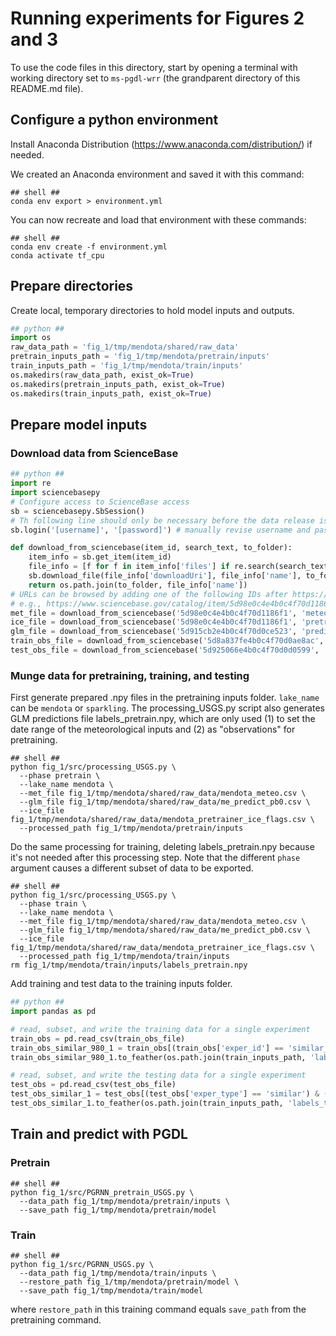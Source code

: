# Running experiments for Figures 2 and 3

To use the code files in this directory, start by opening a terminal with working directory set to `ms-pgdl-wrr` (the
grandparent directory of this README.md file).

## Configure a python environment

Install Anaconda Distribution (https://www.anaconda.com/distribution/) if needed.

We created an Anaconda environment and saved it with this command:
```shell script
## shell ##
conda env export > environment.yml
```

You can now recreate and load that environment with these commands:
```shell script
## shell ##
conda env create -f environment.yml
conda activate tf_cpu
```

## Prepare directories

Create local, temporary directories to hold model inputs and outputs.

```python
## python ##
import os
raw_data_path = 'fig_1/tmp/mendota/shared/raw_data'
pretrain_inputs_path = 'fig_1/tmp/mendota/pretrain/inputs'
train_inputs_path = 'fig_1/tmp/mendota/train/inputs'
os.makedirs(raw_data_path, exist_ok=True)
os.makedirs(pretrain_inputs_path, exist_ok=True)
os.makedirs(train_inputs_path, exist_ok=True)
```

## Prepare model inputs

### Download data from ScienceBase

```python
## python ##
import re
import sciencebasepy
# Configure access to ScienceBase access
sb = sciencebasepy.SbSession()
# Th following line should only be necessary before the data release is public:
sb.login('[username]', '[password]') # manually revise username and password

def download_from_sciencebase(item_id, search_text, to_folder):
    item_info = sb.get_item(item_id)
    file_info = [f for f in item_info['files'] if re.search(search_text, f['name'])][0]
    sb.download_file(file_info['downloadUri'], file_info['name'], to_folder)
    return os.path.join(to_folder, file_info['name'])
# URLs can be browsed by adding one of the following IDs after https://www.sciencebase.gov/catalog/item/,
# e.g., https://www.sciencebase.gov/catalog/item/5d98e0c4e4b0c4f70d1186f1
met_file = download_from_sciencebase('5d98e0c4e4b0c4f70d1186f1', 'meteo.csv', raw_data_path)
ice_file = download_from_sciencebase('5d98e0c4e4b0c4f70d1186f1', 'pretrainer_ice_flags.csv', raw_data_path)
glm_file = download_from_sciencebase('5d915cb2e4b0c4f70d0ce523', 'predict_pb0.csv', raw_data_path)
train_obs_file = download_from_sciencebase('5d8a837fe4b0c4f70d0ae8ac', 'similar_training.csv', raw_data_path)
test_obs_file = download_from_sciencebase('5d925066e4b0c4f70d0d0599', 'test.csv', raw_data_path)
```

### Munge data for pretraining, training, and testing

First generate prepared .npy files in the pretraining inputs folder. `lake_name` can be `mendota` or `sparkling`.
The processing_USGS.py script also generates GLM predictions file labels_pretrain.npy, which are only used (1) to set
the date range of the meteorological inputs and (2) as "observations" for pretraining.
```shell script
## shell ##
python fig_1/src/processing_USGS.py \
  --phase pretrain \
  --lake_name mendota \
  --met_file fig_1/tmp/mendota/shared/raw_data/mendota_meteo.csv \
  --glm_file fig_1/tmp/mendota/shared/raw_data/me_predict_pb0.csv \
  --ice_file fig_1/tmp/mendota/shared/raw_data/mendota_pretrainer_ice_flags.csv \
  --processed_path fig_1/tmp/mendota/pretrain/inputs
```

Do the same processing for training, deleting labels_pretrain.npy because it's not needed after this processing step.
Note that the different `phase` argument causes a different subset of data to be exported.
```shell script
## shell ##
python fig_1/src/processing_USGS.py \
  --phase train \
  --lake_name mendota \
  --met_file fig_1/tmp/mendota/shared/raw_data/mendota_meteo.csv \
  --glm_file fig_1/tmp/mendota/shared/raw_data/me_predict_pb0.csv \
  --ice_file fig_1/tmp/mendota/shared/raw_data/mendota_pretrainer_ice_flags.csv \
  --processed_path fig_1/tmp/mendota/train/inputs
rm fig_1/tmp/mendota/train/inputs/labels_pretrain.npy
```

Add training and test data to the training inputs folder.
```python
## python ##
import pandas as pd

# read, subset, and write the training data for a single experiment
train_obs = pd.read_csv(train_obs_file)
train_obs_similar_980_1 = train_obs[(train_obs['exper_id'] == 'similar_980') & (train_obs['exper_n'] == 1)].reset_index()[['DateTime','Depth','temp']]
train_obs_similar_980_1.to_feather(os.path.join(train_inputs_path, 'labels_train.feather'))

# read, subset, and write the testing data for a single experiment
test_obs = pd.read_csv(test_obs_file)
test_obs_similar_1 = test_obs[(test_obs['exper_type'] == 'similar') & (test_obs['exper_n'] == 1)].reset_index()[['date','depth','temp']]
test_obs_similar_1.to_feather(os.path.join(train_inputs_path, 'labels_test.feather'))
```

## Train and predict with PGDL

### Pretrain

```shell script
## shell ##
python fig_1/src/PGRNN_pretrain_USGS.py \
  --data_path fig_1/tmp/mendota/pretrain/inputs \
  --save_path fig_1/tmp/mendota/pretrain/model
```

### Train

```shell script
## shell ##
python fig_1/src/PGRNN_USGS.py \
  --data_path fig_1/tmp/mendota/train/inputs \
  --restore_path fig_1/tmp/mendota/pretrain/model \
  --save_path fig_1/tmp/mendota/train/model
```
where `restore_path` in this training command equals `save_path` from the pretraining command.